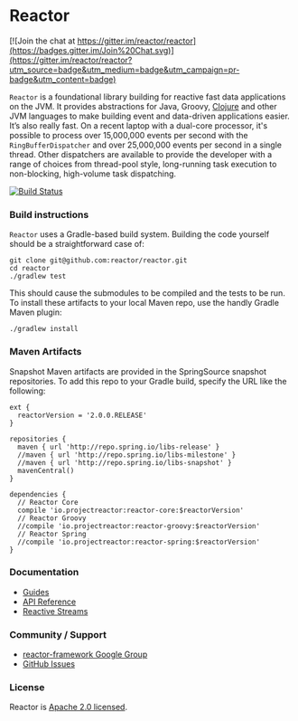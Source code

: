 # Reactor

[![Join the chat at https://gitter.im/reactor/reactor](https://badges.gitter.im/Join%20Chat.svg)](https://gitter.im/reactor/reactor?utm_source=badge&utm_medium=badge&utm_campaign=pr-badge&utm_content=badge)

`Reactor` is a foundational library building for reactive fast data applications on the JVM. It provides abstractions for Java, Groovy, [Clojure](https://github.com/clojurewerkz/meltdown) and other JVM languages to make building event and data-driven applications easier. It’s also really fast. On a recent laptop with a dual-core processor, it's possible to process over 15,000,000 events per second with the `RingBufferDispatcher` and over 25,000,000 events per second in a single thread. Other dispatchers are available to provide the developer with a range of choices from thread-pool style, long-running task execution to non-blocking, high-volume task dispatching.

[![Build Status](https://drone.io/github.com/reactor/reactor/status.png)](https://drone.io/github.com/reactor/reactor/latest)

### Build instructions

`Reactor` uses a Gradle-based build system. Building the code yourself should be a straightforward case of:

    git clone git@github.com:reactor/reactor.git
    cd reactor
    ./gradlew test

This should cause the submodules to be compiled and the tests to be run. To install these artifacts to your local Maven repo, use the handly Gradle Maven plugin:

    ./gradlew install

### Maven Artifacts

Snapshot Maven artifacts are provided in the SpringSource snapshot repositories. To add this repo to your Gradle build, specify the URL like the following:

    ext {
      reactorVersion = '2.0.0.RELEASE'
    }

    repositories {
      maven { url 'http://repo.spring.io/libs-release' }
      //maven { url 'http://repo.spring.io/libs-milestone' }
      //maven { url 'http://repo.spring.io/libs-snapshot' }
      mavenCentral()
    }

    dependencies {
      // Reactor Core
      compile 'io.projectreactor:reactor-core:$reactorVersion'
      // Reactor Groovy
      //compile 'io.projectreactor:reactor-groovy:$reactorVersion'
      // Reactor Spring
      //compile 'io.projectreactor:reactor-spring:$reactorVersion'
    }


### Documentation

* [Guides](https://github.com/reactor/reactor/wiki)
* [API Reference](http://reactor.github.io/docs/api/)
* [Reactive Streams](http://www.reactive-streams.org/)

### Community / Support

* [reactor-framework Google Group](https://groups.google.com/forum/?#!forum/reactor-framework)
* [GitHub Issues](https://github.com/reactor/reactor/issues)

### License

Reactor is [Apache 2.0 licensed](http://www.apache.org/licenses/LICENSE-2.0.html).
